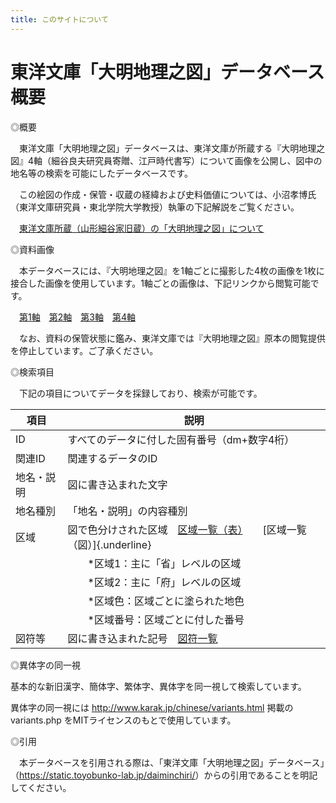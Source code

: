 ```yaml
---
title: このサイトについて
---
```


# 東洋文庫「大明地理之図」データベース概要

◎概要

　東洋文庫「大明地理之図」データベースは、東洋文庫が所蔵する『大明地理之図』4軸（細谷良夫研究員寄贈、江戸時代書写）について画像を公開し、図中の地名等の検索を可能にしたデータベースです。

　この絵図の作成・保管・収蔵の経緯および史料価値については、小沼孝博氏（東洋文庫研究員・東北学院大学教授）執筆の下記解説をご覧ください。

　[東洋文庫所蔵（山形細谷家旧蔵）の「大明地理之図」について](/page/daimin_onuma)

◎資料画像

　本データベースには、『大明地理之図』を1軸ごとに撮影した4枚の画像を1枚に接合した画像を使用しています。1軸ごとの画像は、下記リンクから閲覧可能です。

　[第1軸](https://app.toyobunko-lab.jp/s/main/document/5e62b262-aa3c-4fa1-788a-3a9b3693fd0c)　[第2軸](https://app.toyobunko-lab.jp/s/main/document/737f6281-0d39-1409-cdfb-f5b88d3031cb)　[第3軸](https://app.toyobunko-lab.jp/s/main/document/358ccd37-17bf-78ea-0adf-ede9c550f44e)　[第4軸](https://app.toyobunko-lab.jp/s/main/document/ee37e30b-6d7b-50e8-b003-720b3cae1992)

　なお、資料の保管状態に鑑み、東洋文庫では『大明地理之図』原本の閲覧提供を停止しています。ご了承ください。

◎検索項目

　下記の項目についてデータを採録しており、検索が可能です。


| 項目         | 説明                                                  |
| --- | ----------- |
| ID           | すべてのデータに付した固有番号（dm+数字4桁）          |
| 関連ID       | 関連するデータのID                                    |
| 地名・説明   | 図に書き込まれた文字                                  |
| 地名種別     | 「地名・説明」の内容種別                              |
| 区域         | 図で色分けされた区域　[区域一覧（表）](/page/kuiki)　　[区域一覧（図）]{.underline} |
|              | 　　\*区域1：主に「省」レベルの区域                   |
|              | 　　\*区域2：主に「府」レベルの区域                   |
|              | 　　\*区域色：区域ごとに塗られた地色                  |
|              | 　　\*区域番号：区域ごとに付した番号                  |
| 図符等       | 図に書き込まれた記号　[図符一覧](/page/zufu)          |

◎異体字の同一視

基本的な新旧漢字、簡体字、繁体字、異体字を同一視して検索しています。

異体字の同一視には http://www.karak.jp/chinese/variants.html 掲載の
variants.php をMITライセンスのもとで使用しています。

◎引用

　本データベースを引用される際は、「東洋文庫「大明地理之図」データベース」（<https://static.toyobunko-lab.jp/daiminchiri/>）からの引用であることを明記してください。
